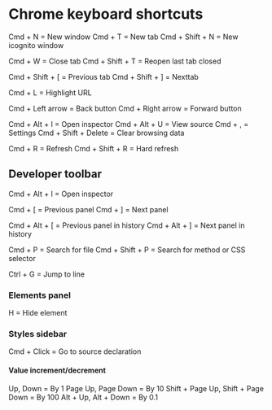 Chrome keyboard shortcuts
=========================

Cmd + N = New window
Cmd + T = New tab
Cmd + Shift + N = New icognito window

Cmd + W = Close tab
Cmd + Shift + T = Reopen last tab closed

Cmd + Shift + [ = Previous tab
Cmd + Shift + ] = Nexttab

Cmd + L = Highlight URL

Cmd + Left arrow = Back button
Cmd + Right arrow = Forward button

Cmd + Alt + I = Open inspector
Cmd + Alt + U = View source
Cmd + , = Settings
Cmd + Shift + Delete = Clear browsing data

Cmd + R = Refresh
Cmd + Shift + R = Hard refresh

Developer toolbar
-----------------

Cmd + Alt + I = Open inspector

Cmd + [ = Previous panel
Cmd + ] = Next panel

Cmd + Alt + [ = Previous panel in history
Cmd + Alt + ] = Next panel in history

Cmd + P = Search for file
Cmd + Shift + P = Search for method or CSS selector

Ctrl + G = Jump to line

### Elements panel

H = Hide element

### Styles sidebar

Cmd + Click = Go to source declaration

#### Value increment/decrement

Up, Down = By 1
Page Up, Page Down = By 10
Shift + Page Up, Shift + Page Down = By 100
Alt + Up, Alt + Down = By 0.1
